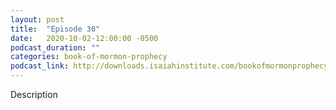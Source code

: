 ```yaml
---
layout: post
title:  "Episode 30"
date:   2020-10-02-12:00:00 -0500
podcast_duration: ""
categories: book-of-mormon-prophecy
podcast_link: http://downloads.isaiahinstitute.com/bookofmormonprophecypodcast/Episode_30_v1.mp3
---
```

Description
